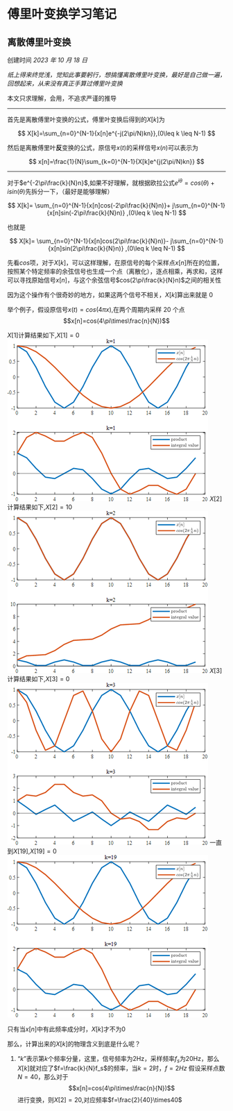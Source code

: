 <!--
 * @Author: aMoonRunner jhshe@foxmail.com
 * @Date: 2023-10-18 20:41:00
 * @LastEditors: aMoonRunner jhshe@foxmail.com
 * @LastEditTime: 2023-10-19 10:01:05
 * @FilePath: \fourierTrans\README.md
 * @Description: 这是默认设置,请设置`customMade`, 打开koroFileHeader查看配置 进行设置: https://github.com/OBKoro1/koro1FileHeader/wiki/%E9%85%8D%E7%BD%AE
-->
# 傅里叶变换学习笔记

## 离散傅里叶变换

创建时间 _2023 年 10 月 18 日_

_纸上得来终觉浅，觉知此事要躬行，想搞懂离散傅里叶变换，最好是自己做一遍，回想起来，从来没有真正手算过傅里叶变换_

本文只求理解，会用，不追求严谨的推导

---

首先是离散傅里叶变换的公式，傅里叶变换后得到的$X[k]$为

$$
X[k]=\sum_{n=0}^{N-1}{x[n]e^{-j(2\pi/N)kn}},(0\leq k \leq N-1)
$$

然后是离散傅里叶**反**变换的公式，原信号$x(t)$的采样信号$x(n)$可以表示为

$$
x[n]=\frac{1}{N}\sum_{k=0}^{N-1}{X[k]e^{j(2\pi/N)kn}}
$$

---

对于$e^{-2\pi\frac{k}{N}n}$,如果不好理解，就根据欧拉公式$e^{i\theta}=cos(\theta)+isin(\theta)$先拆分一下，（最好是能够理解）

$$
X[k]=   \sum_{n=0}^{N-1}{x[n]cos(-2\pi\frac{k}{N}n)}+
        j\sum_{n=0}^{N-1}{x[n]sin(-2\pi\frac{k}{N}n)}
        ,(0\leq k \leq N-1)
$$

也就是

$$
X[k]=   \sum_{n=0}^{N-1}{x[n]cos(2\pi\frac{k}{N}n)}-
        j\sum_{n=0}^{N-1}{x[n]sin(2\pi\frac{k}{N}n)}
        ,(0\leq k \leq N-1)
$$

先看$cos$项，对于$X[k]$，可以这样理解，在原信号的每个采样点$x[n]$所在的位置，按照某个特定频率的余弦信号也生成一个点（离散化），逐点相乘，再求和，这样可以寻找原始信号$x[n]$，与这个余弦信号$cos(2\pi\frac{k}{N}n)$之间的相关性

因为这个操作有个很奇妙的地方，如果这两个信号不相关，$X[k]$算出来就是 0

举个例子，假设原信号$x(t)=cos(4\pi x)$,在两个周期内采样 20 个点
$$x[n]=cos(4\pi\times\frac{n}{N})$$

$X[1]$计算结果如下,$X[1]=0$
![](pictures/2023-10-18-22-34-40.png)
$X[2]$计算结果如下,$X[2]=10$
![](pictures/2023-10-18-22-53-38.png)
$X[3]$计算结果如下,$X[3]=0$
![](pictures/2023-10-18-22-53-07.png)
一直到$X[19]$,$X[19]=0$
![](pictures/2023-10-18-22-51-59.png)

只有当$x[n]$中有此频率成分时，$X[k]$才不为0

那么，计算出来的$X[k]$的物理含义到底是什么呢？
1. “$k$”表示第$k$个频率分量，这里，信号频率为2Hz，采样频率$f_s$为20Hz，那么$X[k]$就对应了$f=\frac{k}{N}f_s$的频率，当$k=2$时，$f=2Hz$
假设采样点数$N=40$，那么对于$$x[n]=cos(4\pi\times\frac{n}{N})$$进行变换，则$X[2]=20$,对应频率$f=\frac{2}{40}\times40$
